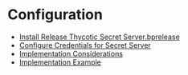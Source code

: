 [title]: # (Configuration)
[tags]: # (introduction)
[priority]: # (100)
# Configuration

* [Install Release Thycotic Secret Server.bprelease](install.md)
* [Configure Credentials for Secret Server](configure-credentials-ss.md)
* [Implementation Considerations](consider-implementation.md)
* [Implementation Example](imp-example.md)
